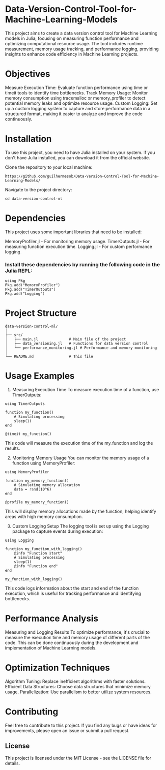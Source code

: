 # Data-Version-Control-Tool-for-Machine-Learning-Models
This project aims to create a data version control tool for Machine Learning models in Julia, focusing on measuring function performance and optimizing computational resource usage. The tool includes runtime measurement, memory usage tracking, and performance logging, providing insights to enhance code efficiency in Machine Learning projects.

# Objectives
Measure Execution Time: Evaluate function performance using time or timeit tools to identify time bottlenecks.
Track Memory Usage: Monitor memory consumption using tracemalloc or memory_profiler to detect potential memory leaks and optimize resource usage.
Custom Logging: Set up a custom logging system to capture and store performance data in a structured format, making it easier to analyze and improve the code continuously.

# Installation
To use this project, you need to have Julia installed on your system. If you don't have Julia installed, you can download it from the official website.

Clone the repository to your local machine:
```
https://github.com/guilhermesob/Data-Version-Control-Tool-for-Machine-Learning-Models/
```
Navigate to the project directory:
```
cd data-version-control-ml
```

# Dependencies
This project uses some important libraries that need to be installed:

MemoryProfiler.jl - For monitoring memory usage.
TimerOutputs.jl - For measuring function execution time.
Logging.jl - For custom performance logging.

### Install these dependencies by running the following code in the Julia REPL:
```
using Pkg
Pkg.add("MemoryProfiler")
Pkg.add("TimerOutputs")
Pkg.add("Logging")
```
# Project Structure
```
data-version-control-ml/
│
├── src/
│   ├── main.jl              # Main file of the project
│   ├── data_versioning.jl   # Functions for data version control
│   └── performance_monitoring.jl # Performance and memory monitoring
│
└── README.md                # This file
```
# Usage Examples
1. Measuring Execution Time
To measure execution time of a function, use TimerOutputs:
```
using TimerOutputs

function my_function()
    # Simulating processing
    sleep(1)
end

@timeit my_function()
```
This code will measure the execution time of the my_function and log the results.

2. Monitoring Memory Usage
You can monitor the memory usage of a function using MemoryProfiler:
```
using MemoryProfiler

function my_memory_function()
    # Simulating memory allocation
    data = rand(10^6)
end

@profile my_memory_function()
```
This will display memory allocations made by the function, helping identify areas with high memory consumption.

3. Custom Logging Setup
The logging tool is set up using the Logging package to capture events during execution:
```
using Logging

function my_function_with_logging()
    @info "Function start"
    # Simulating processing
    sleep(1)
    @info "Function end"
end

my_function_with_logging()
```
This code logs information about the start and end of the function execution, which is useful for tracking performance and identifying bottlenecks.

# Performance Analysis
Measuring and Logging Results
To optimize performance, it's crucial to measure the execution time and memory usage of different parts of the code. This can be done continuously during the development and implementation of Machine Learning models.

# Optimization Techniques
Algorithm Tuning: Replace inefficient algorithms with faster solutions.
Efficient Data Structures: Choose data structures that minimize memory usage.
Parallelization: Use parallelism to better utilize system resources.

# Contributing
Feel free to contribute to this project. If you find any bugs or have ideas for improvements, please open an issue or submit a pull request.

## License
This project is licensed under the MIT License - see the LICENSE file for details.
